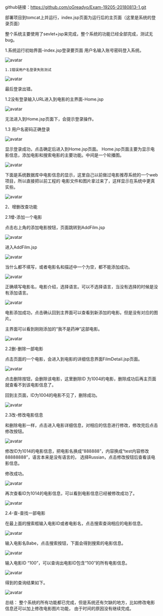github链接：https://github.com/oGreadyo/Exam-19205-20180813-1.git

部署项目到tomcat上并运行，index.jsp页面为运行后的主页面（这里是系统的登录页面）


整个系统主要使用了sevlet+jsp来完成，整个系统的功能已经全部完成，测试无bug。

1.系统运行初始界面-index.jsp登录要页面
    用户名输入账号密码登入系统。

![avatar](https://github.com/oGreadyo/Exam-19205-20180813-1/blob/master/pic/1.png)

    1.1错误用户名登录失败测试

![avatar](https://github.com/oGreadyo/Exam-19205-20180813-1/blob/master/pic/2.png)

   最后登录出错。

  1.2没有登录输入URL进入到电影的主界面-Home.jsp

![avatar](https://github.com/oGreadyo/Exam-19205-20180813-1/blob/master/pic/3.png)


   无法进入到Home.jsp页面下，会提示登录操作。

 1.3 用户名密码正确登录

![avatar](https://github.com/oGreadyo/Exam-19205-20180813-1/blob/master/pic/4.png)

   显示登录成功，点击确定后进入到Home.jsp页面。
   Home.jsp页面主要为显示电影信息，添加电影和搜索电影的主要功能。中间是一个轮播图。

![avatar](https://github.com/oGreadyo/Exam-19205-20180813-1/blob/master/pic/5.png)

  下面是系统数据库中电影信息的显示，这里自己以前做过电影推荐系统的一个web项目，所以直接把以前工程的
电影文件和图片拿过来了，这样显示在系统中更真实些。

![avatar](https://github.com/oGreadyo/Exam-19205-20180813-1/blob/master/pic/6.png)

2、增删改查功能

  2.1增-添加一个电影
   
   点击右上角的添加电影按钮，页面跳转到AddFilm.jsp
    
![avatar](https://github.com/oGreadyo/Exam-19205-20180813-1/blob/master/pic/7.png)
    
   进入AddFilm.jsp

![avatar](https://github.com/oGreadyo/Exam-19205-20180813-1/blob/master/pic/8.png)

   当什么都不填写，或者电影名和描述中一个为空，都不能添加成功。

![avatar](https://github.com/oGreadyo/Exam-19205-20180813-1/blob/master/pic/9.png)

   正确填写电影名，电影介绍，选择语言。可以不选择语言，当没有选择的时候是没有添加语言。

![avatar](https://github.com/oGreadyo/Exam-19205-20180813-1/blob/master/pic/10.png)

   电影添加成功，点击确认回到主界面可以查看到新添加的电影。但是没有对应的图片。

   主界面可以看到刚刚添加的“我不是药神”这部电影。

![avatar](https://github.com/oGreadyo/Exam-19205-20180813-1/blob/master/pic/11.png)

  2.2删-删除一部电影
  
   点击页面的一个电影，会进入到电影的详细信息界面FilmDetail.jsp页面。
    
![avatar](https://github.com/oGreadyo/Exam-19205-20180813-1/blob/master/pic/12.png)

   点击删除按钮，会删除该电影，这里删除ID 为1004的电影，删除成功后再主页面就查看不到该电影信息了。

   回到主页面，ID为1004的电影不见了，删除成功。

![avatar](https://github.com/oGreadyo/Exam-19205-20180813-1/blob/master/pic/13.png)

  2.3改-修改电影信息
    
   和删除电影一样，点击进入电影详细信息，对相应的信息进行修改，修改完后点击修改按钮。

![avatar](https://github.com/oGreadyo/Exam-19205-20180813-1/blob/master/pic/14.png)

   修改ID为1014的电影信息，把电影名换成“888888”，内容换成“test内容修改88888888”，语言本来是没有语言的，
选择Russian，点击修改按钮后查看该电影信息。

   修改成功。

![avatar](https://github.com/oGreadyo/Exam-19205-20180813-1/blob/master/pic/15.png)

   再次查看ID为1014的电影信息，可以看到电影信息已经被修改成功了。

![avatar](https://github.com/oGreadyo/Exam-19205-20180813-1/blob/master/pic/16.png)

  2.4-查-查找一部电影
  
   在最上面的搜索框输入电影ID或者电影名，点击搜索查询相应的电影信息。

![avatar](https://github.com/oGreadyo/Exam-19205-20180813-1/blob/master/pic/17.png)

   输入电影名Babe，点击搜索按钮，下面会得到搜索的电影信息。

![avatar](https://github.com/oGreadyo/Exam-19205-20180813-1/blob/master/pic/18.png)

   输入电影ID “100”，可以查询出电影ID包含“100”的所有电影信息。

![avatar](https://github.com/oGreadyo/Exam-19205-20180813-1/blob/master/pic/19.png)

   得到的查询结果如下。

![avatar](https://github.com/oGreadyo/Exam-19205-20180813-1/blob/master/pic/20.png)

  总结：
      整个系统的所有功能都已完成，但是系统还有欠缺的地方，比如修改电影信息还可以加上修改电影图片功能，
由于时间的原因没有继续完成。
